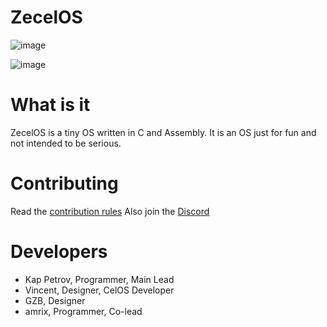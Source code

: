 # ZecelOS
![image](https://github.com/KapPetrovTheGuy/ZecelOS/assets/123942802/b4428bb3-3df7-4024-872c-29cb48fa01a8)

![image](https://github.com/KapPetrovTheGuy/ZecelOS/assets/123942802/c435b822-cf2f-4e42-9006-9fb2e2a4e10d)

# What is it
ZecelOS is a tiny OS written in C and Assembly.
It is an OS just for fun and not intended to be
serious.

# Contributing
Read the [contribution rules](doc/CONTRIBUTING.md)
Also join the [Discord](https://discord.gg/XKJHHJe5cj)

# Developers
* Kap Petrov, Programmer, Main Lead
* Vincent, Designer, CelOS Developer
* GZB, Designer
* amrix, Programmer, Co-lead
